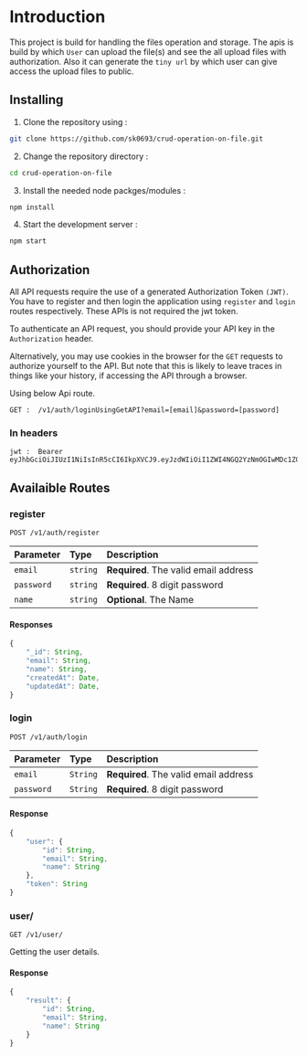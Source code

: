 # Introduction

This project is build for handling the files operation and storage. The apis is build by which `User` can upload the file(s) and see the all upload files with authorization. Also it can generate the `tiny url` by which user can give access the upload files to public.

## Installing

1. Clone the repository using :

```bash
git clone https://github.com/sk0693/crud-operation-on-file.git
```

2. Change the repository directory :

```bash
cd crud-operation-on-file
```

3. Install the needed node packges/modules :

```bash
npm install
```

4. Start the development server :

```bash
npm start
```

## Authorization

All API requests require the use of a generated Authorization Token `(JWT)`. You have to register and then login the application using `register` and `login` routes respectively. These APIs is not required the jwt token.

To authenticate an API request, you should provide your API key in the `Authorization` header.

Alternatively, you may use cookies in the browser for the `GET` requests to authorize yourself to the API. But note that this is likely to leave traces in things like your history, if accessing the API through a browser.

Using below Api route.

```http
GET :  /v1/auth/loginUsingGetAPI?email=[email]&password=[password]
```

### In headers

```http
jwt :  Bearer eyJhbGciOiJIUzI1NiIsInR5cCI6IkpXVCJ9.eyJzdWIiOiI1ZWI4NGQ2YzNmOGIwMDc1ZGRmYzhmYTAiLCJpYXQiOjE1ODkxMzY3NjJ9.
```

<!-- | Parameter | Type | Description |
| :--- | :--- | :--- |
| `jwt` | `string` | **Required**. JWT Token | -->

## Availaible Routes

### register

```http
POST /v1/auth/register
```

| Parameter  | Type     | Description                           |
| :--------- | :------- | :------------------------------------ |
| `email`    | `string` | **Required**. The valid email address |
| `password` | `string` | **Required**. 8 digit password        |
| `name`     | `string` | **Optional**. The Name                |

#### Responses

```javascript
{
    "_id": String,
    "email": String,
    "name": String,
    "createdAt": Date,
    "updatedAt": Date,
}
```

### login

```http
POST /v1/auth/login
```

| Parameter  | Type     | Description                           |
| :--------- | :------- | :------------------------------------ |
| `email`    | `String` | **Required**. The valid email address |
| `password` | `String` | **Required**. 8 digit password        |

#### Response

```javascript
{
    "user": {
        "id": String,
        "email": String,
        "name": String
    },
    "token": String
}
```

### user/

```http
GET /v1/user/
```

Getting the user details.

#### Response

```javascript
{
    "result": {
        "id": String,
        "email": String,
        "name": String
    }
}
```
